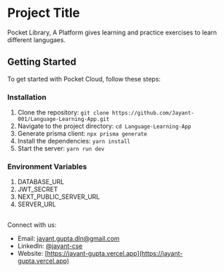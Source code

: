 
# Project Title

Pocket Library, A Platform gives learning and practice exercises to learn different langugaes. 

## Getting Started

To get started with Pocket Cloud, follow these steps:

### Installation

1. Clone the repository: `git clone https://github.com/Jayant-001/Language-Learning-App.git`
2. Navigate to the project directory: `cd Language-Learning-App`
3. Generate prisma client: `npx prisma generate`
4. Install the dependencies: `yarn install`
5. Start the server: `yarn run dev`

### Environment Variables

1. DATABASE_URL
2. JWT_SECRET
3. NEXT_PUBLIC_SERVER_URL
4. SERVER_URL


##

Connect with us:
- Email: [jayant.gupta.dln@gmail.com](jayant.gupta.dln@gmail.com)
- LinkedIn: [@jayant-cse](https://www.linkedin.com/in/jayant-cse/)
- Website: [https://jayant-gupta.vercel.app](https://jayant-gupta.vercel.app)